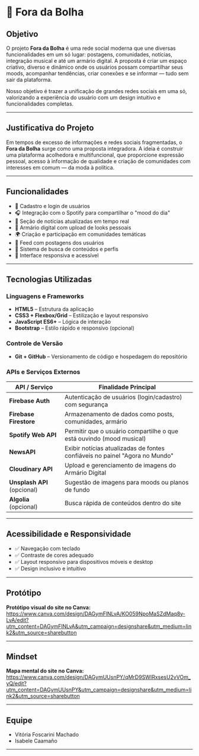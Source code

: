 # 💬 Fora da Bolha

## Objetivo

O projeto **Fora da Bolha** é uma rede social moderna que une diversas funcionalidades em um só lugar: postagens, comunidades, notícias, integração musical e até um armário digital. A proposta é criar um espaço criativo, diverso e dinâmico onde os usuários possam compartilhar seus moods, acompanhar tendências, criar conexões e se informar — tudo sem sair da plataforma.

Nosso objetivo é trazer a unificação de grandes redes sociais em uma só, valorizando a experiência do usuário com um design intuitivo e funcionalidades completas.

---

## Justificativa do Projeto

Em tempos de excesso de informações e redes sociais fragmentadas, o **Fora da Bolha** surge como uma proposta integradora. A ideia é construir uma plataforma acolhedora e multifuncional, que proporcione expressão pessoal, acesso à informação de qualidade e criação de comunidades com interesses em comum — da moda à política.

---

## Funcionalidades

- 👤 Cadastro e login de usuários
- 🎧 Integração com o Spotify para compartilhar o "mood do dia"
- 📰 Seção de notícias atualizadas em tempo real
- 🧥 Armário digital com upload de looks pessoais
- 🌍 Criação e participação em comunidades temáticas
- 📝 Feed com postagens dos usuários
- 🔎 Sistema de busca de conteúdos e perfis
- 📱 Interface responsiva e acessível

---

## Tecnologias Utilizadas

### Linguagens e Frameworks
- **HTML5** – Estrutura da aplicação
- **CSS3 + Flexbox/Grid** – Estilização e layout responsivo
- **JavaScript ES6+** – Lógica de interação
- **Bootstrap** – Estilo rápido e responsivo (opcional)

### Controle de Versão
- **Git + GitHub** – Versionamento de código e hospedagem do repositório

### APIs e Serviços Externos

| API / Serviço       | Finalidade Principal |
|---------------------|----------------------|
| **Firebase Auth**   | Autenticação de usuários (login/cadastro) com segurança |
| **Firebase Firestore** | Armazenamento de dados como posts, comunidades, armário |
| **Spotify Web API** | Permitir que o usuário compartilhe o que está ouvindo (mood musical) |
| **NewsAPI**         | Exibir notícias atualizadas de fontes confiáveis no painel "Agora no Mundo" |
| **Cloudinary API**  | Upload e gerenciamento de imagens do Armário Digital |
| **Unsplash API** (opcional) | Sugestão de imagens para moods ou planos de fundo |
| **Algolia** (opcional) | Busca rápida de conteúdos dentro do site |

---

## Acessibilidade e Responsividade

- ✅ Navegação com teclado
- ✅ Contraste de cores adequado
- ✅ Layout responsivo para dispositivos móveis e desktop
- ✅ Design inclusivo e intuitivo

---

## Protótipo

**Protótipo visual do site no Canva:**  
https://www.canva.com/design/DAGymFlNLvA/KO059NpoMaSZdMaq8y-LvA/edit?utm_content=DAGymFlNLvA&utm_campaign=designshare&utm_medium=link2&utm_source=sharebutton

---

## Mindset

**Mapa mental do site no Canva:**
https://www.canva.com/design/DAGymUUsnPY/qMrD9SWIRxsesU2vVOm_yQ/edit?utm_content=DAGymUUsnPY&utm_campaign=designshare&utm_medium=link2&utm_source=sharebutton

---

## Equipe

- Vitória Foscarini Machado
- Isabele Caamaño 


---

